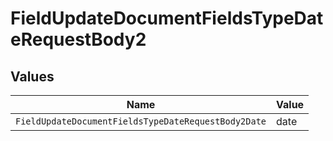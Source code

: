 # FieldUpdateDocumentFieldsTypeDateRequestBody2


## Values

| Name                                                | Value                                               |
| --------------------------------------------------- | --------------------------------------------------- |
| `FieldUpdateDocumentFieldsTypeDateRequestBody2Date` | date                                                |